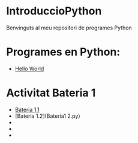 # IntroduccioPython
Benvinguts al meu repositori de programes Python

# Programes en Python: 

- [Hello World](Hello_world.py)

# Activitat Bateria 1
- [Bateria 1.1](Bateria1.1.py)
- [Bateria 1.2](Bateria1 2.py)
- []()
- []()
- []()

